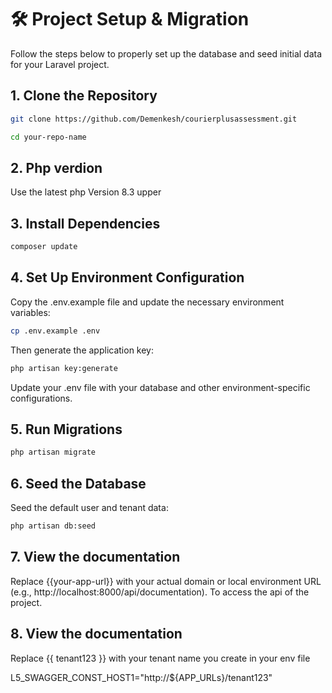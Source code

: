 # 🛠️ Project Setup & Migration

Follow the steps below to properly set up the database and seed initial data for your Laravel project.

## 1. Clone the Repository

```bash
git clone https://github.com/Demenkesh/courierplusassessment.git
```

```bash
cd your-repo-name
```

## 2. Php verdion

Use the latest php Version 8.3 upper

## 3. Install Dependencies

```bash
composer update
```

## 4. Set Up Environment Configuration

Copy the .env.example file and update the necessary environment variables:

```bash
cp .env.example .env
```

Then generate the application key:

```bash
php artisan key:generate
```

Update your .env file with your database and other environment-specific configurations.

## 5. Run Migrations

```bash
php artisan migrate
```

## 6. Seed the Database

Seed the default user and tenant data:

```bash
php artisan db:seed
```

## 7. View the documentation

Replace {{your-app-url}} with your actual domain or local environment URL (e.g., http://localhost:8000/api/documentation).
To access the api of the project.

## 8. View the documentation

Replace {{ tenant123 }} with your tenant name you create in your env file

L5_SWAGGER_CONST_HOST1="http://${APP_URLs}/tenant123"
